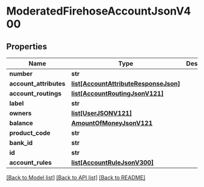 # ModeratedFirehoseAccountJsonV400

## Properties
Name | Type | Description | Notes
------------ | ------------- | ------------- | -------------
**number** | **str** |  | 
**account_attributes** | [**list[AccountAttributeResponseJson]**](AccountAttributeResponseJson.md) |  | [optional] 
**account_routings** | [**list[AccountRoutingJsonV121]**](AccountRoutingJsonV121.md) |  | 
**label** | **str** |  | 
**owners** | [**list[UserJSONV121]**](UserJSONV121.md) |  | 
**balance** | [**AmountOfMoneyJsonV121**](AmountOfMoneyJsonV121.md) |  | 
**product_code** | **str** |  | 
**bank_id** | **str** |  | 
**id** | **str** |  | 
**account_rules** | [**list[AccountRuleJsonV300]**](AccountRuleJsonV300.md) |  | 

[[Back to Model list]](../README.md#documentation-for-models) [[Back to API list]](../README.md#documentation-for-api-endpoints) [[Back to README]](../README.md)


